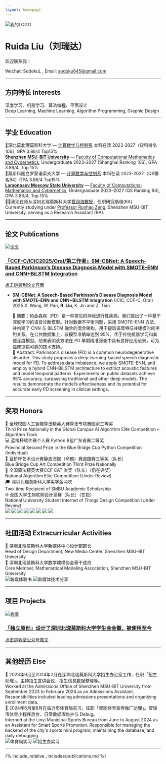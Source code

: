 ```yaml
---
layout: homepage
---
```

<div class="logo-banner">
  <img src="./MYDATA/LOGO1.png" alt="我的LOGO">
</div>

# Ruida Liu（刘瑞达）
欢迎联系我！

Wechat: SodokuL  ,  Email: soduku645@gmail.com
  
    
<hr class="gradient-line">

## 方向特长 Interests

<div class="zh-en-block">
  深度学习、机器学习、算法编程、平面设计<br>
  <span class="en-line">Deep Learning, Machine Learning, Algorithm Programming, Graphic Design</span>
</div>

<hr class="pretty-line">


## 学业 Education

<div class="zh-en-block">
  🏫深北莫北理莫斯科大学 — <a href="https://www.smbu.edu.cn/xsjg/jssxykzx/yxjs.htm">计算数学与控制系</a> 本科在读 2023-2027（软科排名106）GPA 3.86/4 Top15%<br>
  <span class="en-line"><a href="https://www.smbu.edu.cn/index.htm"><b>Shenzhen MSU-BIT University</b></a> — <a href="https://www.smbu.edu.cn/xsjg/jssxykzx/yxjs.htm">Faculty of Computational Mathematics and Cybernetics</a>, Undergraduate 2023–2027 (Shanghai Ranking 106), GPA 3.86/4, Top 15%</span>
</div>


<div class="zh-en-block">
  🏫莫斯科国立罗蒙诺索夫大学 — <a href="https://cs.msu.ru/en">计算数学与控制系</a> 本科在读 2023-2027（QS排名94）GPA 3.86/4 Top15%<br>
  <span class="en-line"><a href="https://msu.ru/"><b>Lomonosov Moscow State University</b></a> — <a href="https://cs.msu.ru/en">Faculty of Computational Mathematics and Cybernetics</a>, Undergraduate 2023–2027 (QS Ranking 94), GPA 3.86/4, Top 15%</span>
</div>


<div class="zh-en-block">
  🧑‍🏫我现在师从深圳北理莫斯科大学<a href="https://ai.smbu.edu.cn/info/1251/1881.html">曾润浩教授</a>，任职研究助理(RA)<br>
  <span class="en-line">Currently studying under <a href="https://zengrunhao.com/index.html">Professor Runhao Zeng</a>, Shenzhen MSU-BIT University, serving as a Research Assistant (RA).</span>
</div>

<hr class="pretty-line">


## 论文 Publications

<div class="card-grid">
  <a href="https://link.springer.com/chapter/10.1007/978-981-95-0030-7_4" class="notion-card" target="_blank">
    <img src="./MYDATA/屏幕截图 2025-05-22 120919.png" alt="论文" class="card-img">
    <div class="card-text">
      <h3>「CCF-C/ICIC2025/Oral/第二作者」SM-CBNet: A Speech-Based Parkinson’s Disease Diagnosis Model with SMOTE–ENN and CNN+BiLSTM Integration</h3>
      <p>点击跳转到论文界面</p>
    </div>
  </a>
</div>


- **SM-CBNet: A Speech-Based Parkinson’s Disease Diagnosis Model with SMOTE–ENN and CNN+BiLSTM Integration** (ICIC, CCF-C, Oral) 2025
  X. Wang, W. Pan, **R. Liu**, K. Jin and Z. Tian
  
  <div class="zh-en-block">
  📄 摘要：帕金森病（PD）是一种常见的神经退行性疾病。我们提出了一种基于深度学习的语音诊断模型。针对数据不平衡问题，采用 SMOTE–ENN 方法，并构建了 CNN 与 BiLSTM 融合的混合架构，用于提取语音特征并建模时间序列关系。在公共数据集上，该模型准确率达到 95%，优于传统机器学习和其他深度模型。结果表明该方法在 PD 早期精准筛查中具有良好应用前景，可为临床提供可靠的技术支持。<br>
  <span class="en-line">
  📄 Abstract: Parkinson’s disease (PD) is a common neurodegenerative disorder. This study proposes a deep learning-based speech diagnostic model for PD. To address data imbalance, we apply SMOTE–ENN, and employ a hybrid CNN–BiLSTM architecture to extract acoustic features and model temporal patterns. Experiments on public datasets achieve 95% accuracy, surpassing traditional and other deep models. The results demonstrate the model’s effectiveness and its potential for accurate early PD screening in clinical settings.
  </span>
  </div>



<hr class="pretty-line">


## 奖项 Honors

<div class="zh-en-block">
  🥉 全球校园人工智能算法精英大赛算法专项赛国家三等奖<br>
  <span class="en-line">Third Prize Nationally in the Global Campus AI Algorithm Elite Competition – Algorithm Track</span>
</div>

<div class="zh-en-block">
  💻 蓝桥杯软件赛个人赛 Python B组广东省赛二等奖<br>
  <span class="en-line">Provincial Second Prize in the Blue Bridge Cup Python Competition (Individual)</span>
</div>

<div class="zh-en-block">
  🎨 蓝桥杯艺术设计赛静态海报（命题）赛道国赛三等奖（队长）<br>
  <span class="en-line">Blue Bridge Cup Art Competition Third Prize Nationally</span>
</div>

<div class="zh-en-block">
  🧠 全国算法精英大赛CCF CAT 省奖（队长）（仍在评奖）<br>
  <span class="en-line">National Algorithm Elite Competition (Under Review)</span>
</div>

<div class="zh-en-block">
  🎓 深圳北理莫斯科大学奖学金两次<br>
  <span class="en-line">Two-time Recipient of SMBU Academic Scholarship</span>
</div>

<!--
  <div class="zh-en-block">
    📘 英语四级<br>
    <span class="en-line">CET-4 Certificate (College English Test, Band 4)</span>
</div>
 -->
 
<div class="zh-en-block">
  🌐 全国大学生物联网设计竞赛（队长）（在投）<br>
  <span class="en-line">National University Student Internet of Things Design Competition (Under Review)</span>
</div>

<!--

<div class="zh-en-block">
  🧮 中国大学生程序设计竞赛 CCPC（在投）<br>
  <span class="en-line">China Collegiate Programming Contest (CCPC) (Under Review)</span>
</div>

    -->




  



<div class="loop-slider">
  <div class="slider-track">
    <img src="./MYDATA/Jiangxuejin1.jpg" class="fancy-image">
    <img src="./MYDATA/sfjysss.png" class="fancy-image">
    <img src="./MYDATA/sfjysgs.png" class="fancy-image">
    <img src="./MYDATA/奖学金二等.png" class="fancy-image">
    <!-- 再复制一轮，实现无缝衔接 -->
    <img src="./MYDATA/Jiangxuejin1.jpg" class="fancy-image">
    <img src="./MYDATA/sfjysss.png" class="fancy-image">
    <img src="./MYDATA/sfjysgs.png" class="fancy-image">
    <img src="./MYDATA/奖学金二等.png" class="fancy-image">
  </div>
</div>



<hr class="pretty-line">




## 社团活动 Extracurricular Activities



<div class="zh-en-block">
  🎨 深圳北理莫斯科大学新媒体中心设计部部长<br>
  <span class="en-line">Head of Design Department, New Media Center, Shenzhen MSU-BIT University</span>
</div>

<div class="zh-en-block">
  📐 深圳北理莫斯科大学数学建模协会骨干成员<br>
  <span class="en-line">Core Member, Mathematical Modeling Association, Shenzhen MSU-BIT University</span>
</div>

<div class="photo-grid">
  <img src="./MYDATA/新媒体聘书.png" alt="新媒体聘书">
  <img src="./MYDATA/新媒体技术分享.png" alt="新媒体技术分享">
</div>


<hr class="pretty-line">


## 项目 Projects

<div class="card-grid">
  <a href="https://mp.weixin.qq.com/s/UUB207kcCMzUx-u4nrESOg" class="notion-card" target="_blank">
    <img src="./MYDATA/画板 1 副本@4x.png" alt="会徽" class="card-img">
    <div class="card-text">
      <h3>「独立原创」设计了深圳北理莫斯科大学学生会会徽，被使用至今</h3>
      <p>点击跳转至公众号推文</p>
    </div>
  </a>
</div>


<hr class="pretty-line">


## 其他经历 Else



<div class="zh-en-block">
  📌 2023年9月至2024年2月在深圳北理莫斯科大学招生办公室工作，任职「招生助理」。主持招生宣讲会议，招生信息数据整理等。<br>
  <span class="en-line">Worked at the Admissions Office of Shenzhen MSU-BIT University from September 2023 to February 2024 as an Admissions Assistant. Responsibilities included leading admissions presentations and organizing enrollment data.</span>
</div>

<div class="zh-en-block">
  🏃 2024年6月至8月在临沂市体育局实习，任职「智能体育宣传推广助理」。管理市体育小程序后台，日常数据库维护与 Debug。<br>
  <span class="en-line">Interned at the Linyi Municipal Sports Bureau from June to August 2024 as an Assistant for Smart Sports Promotion. Responsible for managing the backend of the city's sports mini program, maintaining the database, and daily debugging.</span>
</div>


<div class="photo-grid">
  <img src="./MYDATA/青鸟计划.png" alt="体育局实习">
  <img src="./MYDATA/招生办实习.jpg" alt="招生办实习">
</div>


<hr class="pretty-line">


{% include_relative _includes/publications.md %}


